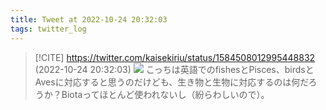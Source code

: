 ```yaml
---
title: Tweet at 2022-10-24 20:32:03
tags: twitter_log
---
```


> [!CITE] https://twitter.com/kaisekiriu/status/1584508012995448832 (2022-10-24 20:32:03)
> ![](https://twitter.com/kaisekiriu/status/1584508012995448832)
> こっちは英語でのfishesとPisces、birdsとAvesに対応すると思うのだけども、生き物と生物に対応するのは何だろうか？Biotaってほとんど使われないし（紛らわしいので）。
